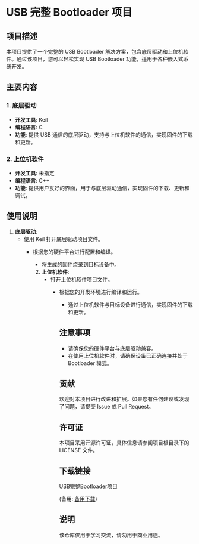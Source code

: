 # USB 完整 Bootloader 项目

## 项目描述

本项目提供了一个完整的 USB Bootloader 解决方案，包含底层驱动和上位机软件。通过该项目，您可以轻松实现 USB Bootloader 功能，适用于各种嵌入式系统开发。

## 主要内容

### 1. 底层驱动
- **开发工具**: Keil
- **编程语言**: C
- **功能**: 提供 USB 通信的底层驱动，支持与上位机软件的通信，实现固件的下载和更新。

### 2. 上位机软件
- **开发工具**: 未指定
- **编程语言**: C++
- **功能**: 提供用户友好的界面，用于与底层驱动通信，实现固件的下载、更新和调试。

## 使用说明

1. **底层驱动**:
   - 使用 Keil 打开底层驱动项目文件。
      - 根据您的硬件平台进行配置和编译。
         - 将生成的固件烧录到目标设备中。

         2. **上位机软件**:
            - 打开上位机软件项目文件。
               - 根据您的开发环境进行编译和运行。
                  - 通过上位机软件与目标设备进行通信，实现固件的下载和更新。

                  ## 注意事项

                  - 请确保您的硬件平台与底层驱动兼容。
                  - 在使用上位机软件时，请确保设备已正确连接并处于 Bootloader 模式。

                  ## 贡献

                  欢迎对本项目进行改进和扩展。如果您有任何建议或发现了问题，请提交 Issue 或 Pull Request。

                  ## 许可证

                  本项目采用开源许可证，具体信息请参阅项目根目录下的 LICENSE 文件。

                  ## 下载链接
                  [USB完整Bootloader项目](https://pan.quark.cn/s/f71470d3cf67) 

                  (备用: [备用下载](https://pan.baidu.com/s/1Ar9R6woHXRH3y7-8IF11ug?pwd=1234))

                  ## 说明

                  该仓库仅用于学习交流，请勿用于商业用途。
